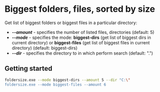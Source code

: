 # Biggest folders, files, sorted by size 
Get list of biggest folders or biggest files in a particular directory:
- ***--amount*** - specifies the number of listed files, directories (default: 5)
- ***--mode*** - specifies the mode: **biggest-dirs** (get list of biggest dirs in current directory) or **biggest-files** (get list of biggest files in current directory) (default: biggest-dirs)
- ***--dir*** - specifies the directory to in which perform search (default: ".")
## Getting started

```sh
foldersize.exe --mode biggest-dirs --amount 5 --dir "C:\"
foldersize.exe --mode biggest-files --amount 6
```
